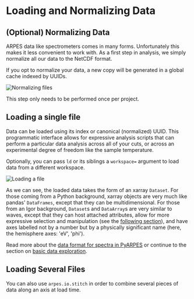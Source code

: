 # Loading and Normalizing Data

## (Optional) Normalizing Data

ARPES data like spectrometers comes in many forms. Unfortunately this makes it less convenient to work with. 
As a first step in analysis, we simply normalize all our data to the NetCDF format.

If you opt to normalize your data, a new copy will be generated in a global cache indexed by UUIDs. 

![Normalizing files](static/prepare-files.png)

This step only needs to be performed once per project.

## Loading a single file

Data can be loaded using its index or canonical (normalized) UUID. This programmatic interface 
allows for expressive analysis scripts that can perform a particular data analysis across all of your cuts, 
or across an experimental degree of freedom like the sample temperature.

Optionally, you can pass `ld` or its siblings a `workspace=` argument to load data
from a different workspace.

![Loading a file](static/ld.png)

As we can see, the loaded data takes the form of an xarray `Dataset`. For those coming from a Python background,
xarray objects are very much like pandas' `DataFrames`, except that they can be multidimensional. For those from
an Igor background, `Dataset`s and `DataArray`s are very similar to waves, except that they can host attached 
attributes, allow for more expressive selection and manipulation (see the [following section](/basic-data-exploration)),
and have axes labelled not by a number but by a physically significant name (here, the hemisphere axes: 'eV', 'phi').

Read more about the [data format for spectra in PyARPES](/spectra) or continue to the section on 
[basic data exploration](/basic-data-exploration).

## Loading Several Files

You can also use `arpes.io.stitch` in order to combine several pieces of data along an axis at load time.